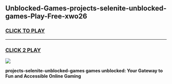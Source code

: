 
## Unblocked-Games-projects-selenite-unblocked-games-Play-Free-xwo26
<h3>
<a href="https://premium76.site?title=projects-selenite-unblocked-games&ref=23A">CLICK TO PLAY</a></h3>
<hr>

<h3>
<a href="https://premium76.site?title=projects-selenite-unblocked-games&ref=23A">CLICK 2 PLAY</a>
  
</h3>

<a href="https://premium76.site?title=projects-selenite-unblocked-games&ref=23A"><img src="https://clearcache.store/games.png"></a>


**projects-selenite-unblocked-games games unblocked: Your Gateway to Fun and Accessible Online Gaming**
